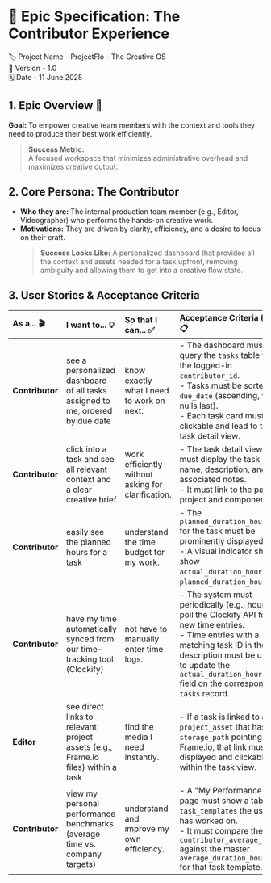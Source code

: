 # 🎨 Epic Specification: The Contributor Experience

<!-- ⎯⎯⎯⎯⎯⎯⎯⎯⎯⎯⎯⎯⎯⎯⎯⎯ PROJECT METADATA ⎯⎯⎯⎯⎯⎯⎯⎯⎯⎯⎯⎯⎯⎯⎯⎯ -->

🏷️ Project Name - ProjectFlo - The Creative OS  
🔢 Version - 1.0  
🗓️ Date - 11 June 2025

<!-- ⎯⎯⎯⎯⎯⎯⎯⎯⎯⎯⎯⎯⎯⎯⎯⎯ EPIC OVERVIEW ⎯⎯⎯⎯⎯⎯⎯⎯⎯⎯⎯⎯⎯⎯⎯⎯ -->

## 1. Epic Overview 🎯

**Goal:** To empower creative team members with the context and tools they need to produce their best work efficiently.

> **Success Metric:**  
> A focused workspace that minimizes administrative overhead and maximizes creative output.

<!-- ⎯⎯⎯⎯⎯⎯⎯⎯⎯⎯⎯⎯⎯⎯⎯⎯ CORE PERSONA ⎯⎯⎯⎯⎯⎯⎯⎯⎯⎯⎯⎯⎯⎯⎯⎯ -->

## 2. Core Persona: The Contributor

- **Who they are:** The internal production team member (e.g., Editor, Videographer) who performs the hands-on creative work.
- **Motivations:** They are driven by clarity, efficiency, and a desire to focus on their craft.
  > **Success Looks Like:** A personalized dashboard that provides all the context and assets needed for a task upfront, removing ambiguity and allowing them to get into a creative flow state.

<!-- ⎯⎯⎯⎯⎯⎯⎯⎯⎯⎯⎯⎯⎯⎯⎯⎯ USER STORIES & ACCEPTANCE CRITERIA ⎯⎯⎯⎯⎯⎯⎯⎯⎯⎯⎯⎯⎯⎯⎯⎯ -->

## 3. User Stories & Acceptance Criteria

| As a... 🎬      | I want to... 💡                                                                  | So that I can... ✅                                | Acceptance Criteria (AC) 📋                                                                                                                                                                                                                            |
| :-------------- | :------------------------------------------------------------------------------- | :------------------------------------------------- | :----------------------------------------------------------------------------------------------------------------------------------------------------------------------------------------------------------------------------------------------------- |
| **Contributor** | see a personalized dashboard of all tasks assigned to me, ordered by due date    | know exactly what I need to work on next.          | - The dashboard must query the `tasks` table for the logged-in `contributor_id`.<br>- Tasks must be sorted by `due_date` (ascending, with nulls last).<br>- Each task card must be clickable and lead to the task detail view.                         |
| **Contributor** | click into a task and see all relevant context and a clear creative brief        | work efficiently without asking for clarification. | - The task detail view must display the task name, description, and any associated notes.<br>- It must link to the parent project and component.                                                                                                       |
| **Contributor** | easily see the planned hours for a task                                          | understand the time budget for my work.            | - The `planned_duration_hours` for the task must be prominently displayed.<br>- A visual indicator should show `actual_duration_hours` vs. `planned_duration_hours`.                                                                                   |
| **Contributor** | have my time automatically synced from our time-tracking tool (Clockify)         | not have to manually enter time logs.              | - The system must periodically (e.g., hourly) poll the Clockify API for new time entries.<br>- Time entries with a matching task ID in their description must be used to update the `actual_duration_hours` field on the corresponding `tasks` record. |
| **Editor**      | see direct links to relevant project assets (e.g., Frame.io files) within a task | find the media I need instantly.                   | - If a task is linked to a `project_asset` that has a `storage_path` pointing to Frame.io, that link must be displayed and clickable within the task view.                                                                                             |
| **Contributor** | view my personal performance benchmarks (average time vs. company targets)       | understand and improve my own efficiency.          | - A "My Performance" page must show a table of `task_templates` the user has worked on.<br>- It must compare their `contributor_average_hours` against the master `average_duration_hours` for that task template.                                     |
